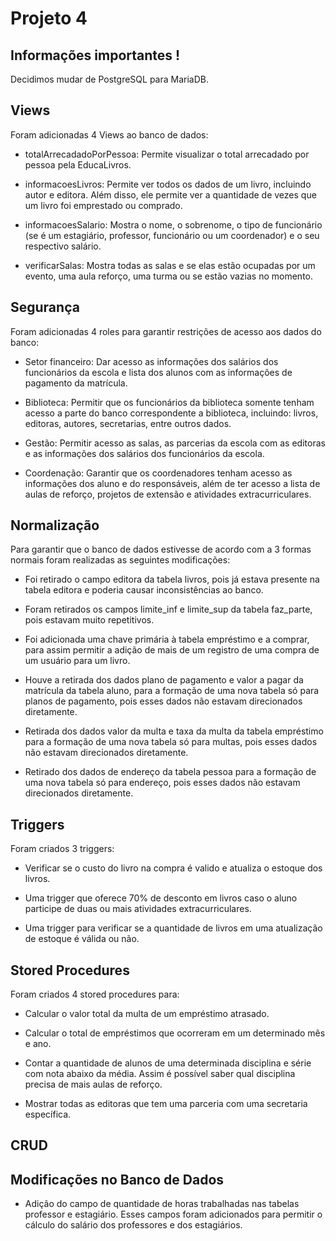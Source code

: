 # Projeto 4

## Informações importantes !

Decidimos mudar de PostgreSQL para MariaDB.

## Views

Foram adicionadas 4 Views ao banco de dados:

- totalArrecadadoPorPessoa: Permite visualizar o total arrecadado por pessoa pela EducaLivros.

- informacoesLivros: Permite ver todos os dados de um livro, incluindo autor e editora. Além disso, ele permite ver a quantidade de vezes que um livro foi emprestado ou comprado.

- informacoesSalario: Mostra o nome, o sobrenome, o tipo de funcionário (se é um estagiário, professor, funcionário ou um coordenador) e o seu respectivo salário.

- verificarSalas: Mostra todas as salas e se elas estão ocupadas por um evento, uma aula reforço, uma turma ou se estão vazias no momento.

## Segurança

Foram adicionadas 4 roles para garantir restrições de acesso aos dados do banco:

- Setor financeiro: Dar acesso as informações dos salários dos funcionários da escola e lista dos alunos com as informações de pagamento da matrícula.

- Biblioteca: Permitir que os funcionários da biblioteca somente tenham acesso a parte do banco correspondente a biblioteca, incluindo: livros, editoras, autores, secretarias, entre outros dados.

- Gestão: Permitir acesso as salas, as parcerias da escola com as editoras e as informações dos salários dos funcionários da escola.

- Coordenação: Garantir que os coordenadores tenham acesso as informações dos aluno e do responsáveis, além de ter acesso a lista de aulas de reforço, projetos de extensão e atividades extracurriculares.

## Normalização

Para garantir que o banco de dados estivesse de acordo com a 3 formas normais foram realizadas as seguintes modificações:

- Foi retirado o campo editora da tabela livros, pois já estava presente na tabela editora e poderia causar inconsistências ao banco.

- Foram retirados os campos limite_inf e limite_sup da tabela faz_parte, pois estavam muito repetitivos.

- Foi adicionada uma chave primária à tabela empréstimo e a comprar, para assim permitir a adição de mais de um registro de uma compra de um usuário para um livro. 

- Houve a retirada dos dados plano de pagamento e valor a pagar da matrícula da tabela aluno, para a formação de uma nova tabela só para planos de pagamento, pois esses dados não estavam direcionados diretamente.

- Retirada dos dados valor da multa e taxa da multa da tabela empréstimo para a formação de uma nova tabela só para multas, pois esses dados não estavam direcionados diretamente.

- Retirado dos dados de endereço da tabela pessoa para a formação de uma nova tabela só para endereço, pois esses dados não estavam direcionados diretamente.

## Triggers

Foram criados 3 triggers:

- Verificar se o custo do livro na compra é valido e atualiza o estoque dos livros.

- Uma trigger que oferece 70% de desconto em livros caso o aluno participe de duas ou mais atividades extracurriculares.

- Uma trigger para verificar se a quantidade de livros em uma atualização de estoque é válida ou não.

## Stored Procedures

Foram criados 4 stored procedures para:

- Calcular o valor total da multa de um empréstimo atrasado.

- Calcular o total de empréstimos que ocorreram em um determinado mês e ano.

- Contar a quantidade de alunos de uma determinada disciplina e série com nota abaixo da média. Assim é possível saber qual disciplina precisa de mais aulas de reforço.

- Mostrar todas as editoras que tem uma parceria com uma secretaria específica.

## CRUD

## Modificações no Banco de Dados

- Adição do campo de quantidade de horas trabalhadas nas tabelas professor e estagiário. Esses campos foram adicionados para permitir o cálculo do salário dos professores e dos estagiários.